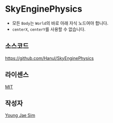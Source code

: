 # SkyEnginePhysics

- 모든 `Body`는 `World`의 바로 아래 자식 노드여야 합니다.
- `centerX`, `centerY`를 사용할 수 없습니다.

## 소스코드
https://github.com/Hanul/SkyEnginePhysics

## 라이센스
[MIT](LICENSE)

## 작성자
[Young Jae Sim](https://github.com/Hanul)